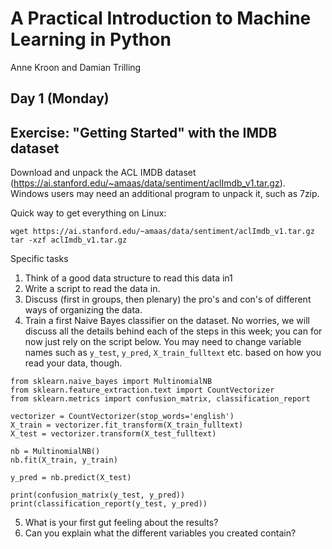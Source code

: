 # A Practical Introduction to Machine Learning in Python
Anne Kroon and Damian Trilling

## Day 1 (Monday)

## Exercise: "Getting Started" with the IMDB dataset

Download and unpack the ACL IMDB dataset (https://ai.stanford.edu/~amaas/data/sentiment/aclImdb_v1.tar.gz).
Windows users may need an additional program to unpack it, such as 7zip.

Quick way to get everything on Linux:
```
wget https://ai.stanford.edu/~amaas/data/sentiment/aclImdb_v1.tar.gz
tar -xzf aclImdb_v1.tar.gz

```


Specific tasks

1. Think of a good data structure to read this data in1
2. Write a script to read the data in.
3. Discuss (first in groups, then plenary) the pro's and con's of different ways of organizing the data.
4. Train a first Naive Bayes classifier on the dataset. No worries, we will discuss all the details behind each of the steps in this week; you can for now just rely on the script below. You may need to change variable names such as `y_test`, `y_pred`, `X_train_fulltext` etc. based on how you read your data, though.

```
from sklearn.naive_bayes import MultinomialNB
from sklearn.feature_extraction.text import CountVectorizer
from sklearn.metrics import confusion_matrix, classification_report

vectorizer = CountVectorizer(stop_words='english')
X_train = vectorizer.fit_transform(X_train_fulltext)
X_test = vectorizer.transform(X_test_fulltext)

nb = MultinomialNB()
nb.fit(X_train, y_train)

y_pred = nb.predict(X_test)

print(confusion_matrix(y_test, y_pred))
print(classification_report(y_test, y_pred))
```

5. What is your first gut feeling about the results?
6. Can you explain what the different variables you created contain?
